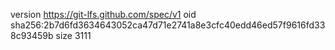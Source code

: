 version https://git-lfs.github.com/spec/v1
oid sha256:2b7d6fd3634643052ca47d71e2741a8e3cfc40edd46ed57f9616fd338c93459b
size 3111
